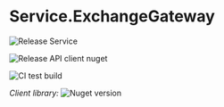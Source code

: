 # Service.ExchangeGateway

![Release Service](https://github.com/MyJetWallet/Service.ExchangeGateway/workflows/Release%20Service/badge.svg)

![Release API client nuget](https://github.com/MyJetWallet/Service.ExchangeGateway/workflows/Release%20API%20client%20nuget/badge.svg)

![CI test build](https://github.com/MyJetWallet/Service.ExchangeGateway/workflows/CI%20test%20build/badge.svg)

*Client library:* ![Nuget version](https://img.shields.io/nuget/v/MyJetWallet.Service.ExchangeGateway.Client?label=MyJetWallet.Service.ExchangeGateway.Client&style=social)


